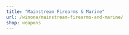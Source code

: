 ```yaml
---
title: "Mainstream Firearms & Marine"
url: /winona/mainstream-firearms-and-marine/
shop: weapons
---
```

